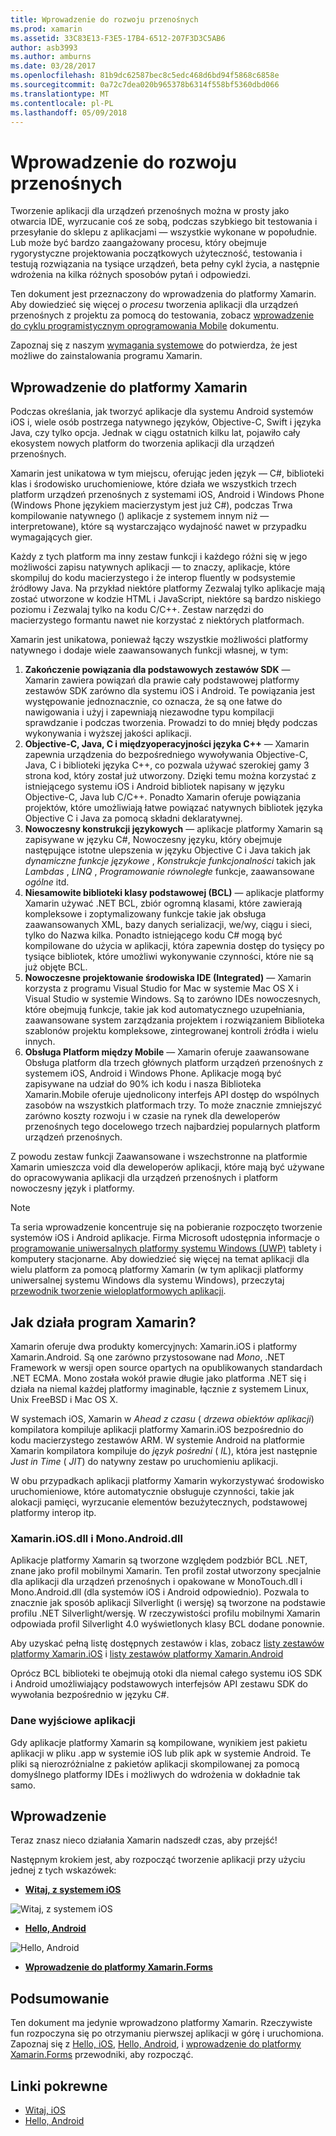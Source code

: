 ```yaml
---
title: Wprowadzenie do rozwoju przenośnych
ms.prod: xamarin
ms.assetid: 33C83E13-F3E5-17B4-6512-207F3D3C5AB6
author: asb3993
ms.author: amburns
ms.date: 03/28/2017
ms.openlocfilehash: 81b9dc62587bec8c5edc468d6bd94f5868c6858e
ms.sourcegitcommit: 0a72c7dea020b965378b6314f558bf5360dbd066
ms.translationtype: MT
ms.contentlocale: pl-PL
ms.lasthandoff: 05/09/2018
---
```

# <a name="introduction-to-mobile-development"></a>Wprowadzenie do rozwoju przenośnych

Tworzenie aplikacji dla urządzeń przenośnych można w prosty jako otwarcia IDE, wyrzucanie coś ze sobą, podczas szybkiego bit testowania i przesyłanie do sklepu z aplikacjami — wszystkie wykonane w popołudnie. Lub może być bardzo zaangażowany procesu, który obejmuje rygorystyczne projektowania początkowych użyteczność, testowania i testują rozwiązania na tysiące urządzeń, beta pełny cykl życia, a następnie wdrożenia na kilka różnych sposobów pytań i odpowiedzi.

Ten dokument jest przeznaczony do wprowadzenia do platformy Xamarin. Aby dowiedzieć się więcej o *procesu* tworzenia aplikacji dla urządzeń przenośnych z projektu za pomocą do testowania, zobacz [wprowadzenie do cyklu programistycznym oprogramowania Mobile](~/cross-platform/get-started/introduction-to-mobile-sdlc.md) dokumentu.

Zapoznaj się z naszym [wymagania systemowe](~/cross-platform/get-started/requirements.md#mac) do potwierdza, że jest możliwe do zainstalowania programu Xamarin.

## <a name="introduction-to-xamarin"></a>Wprowadzenie do platformy Xamarin

Podczas określania, jak tworzyć aplikacje dla systemu Android systemów iOS i, wiele osób postrzega natywnego języków, Objective-C, Swift i języka Java, czy tylko opcja. Jednak w ciągu ostatnich kilku lat, pojawiło cały ekosystem nowych platform do tworzenia aplikacji dla urządzeń przenośnych.

Xamarin jest unikatowa w tym miejscu, oferując jeden język — C#, biblioteki klas i środowisko uruchomieniowe, które działa we wszystkich trzech platform urządzeń przenośnych z systemami iOS, Android i Windows Phone (Windows Phone językiem macierzystym jest już C#), podczas Trwa kompilowanie natywnego () aplikacje z systemem innym niż — interpretowane), które są wystarczająco wydajność nawet w przypadku wymagających gier.

Każdy z tych platform ma inny zestaw funkcji i każdego różni się w jego możliwości zapisu natywnych aplikacji — to znaczy, aplikacje, które skompiluj do kodu macierzystego i że interop fluently w podsystemie źródłowy Java. Na przykład niektóre platformy Zezwalaj tylko aplikacje mają zostać utworzone w kodzie HTML i JavaScript, niektóre są bardzo niskiego poziomu i Zezwalaj tylko na kodu C/C++. Zestaw narzędzi do macierzystego formantu nawet nie korzystać z niektórych platformach.

Xamarin jest unikatowa, ponieważ łączy wszystkie możliwości platformy natywnego i dodaje wiele zaawansowanych funkcji własnej, w tym:

1.   **Zakończenie powiązania dla podstawowych zestawów SDK** — Xamarin zawiera powiązań dla prawie cały podstawowej platformy zestawów SDK zarówno dla systemu iOS i Android. Te powiązania jest występowanie jednoznacznie, co oznacza, że są one łatwe do nawigowania i użyj i zapewniają niezawodne typu kompilacji sprawdzanie i podczas tworzenia. Prowadzi to do mniej błędy podczas wykonywania i wyższej jakości aplikacji.
1.   **Objective-C, Java, C i międzyoperacyjności języka C++** — Xamarin zapewnia urządzenia do bezpośredniego wywoływania Objective-C, Java, C i biblioteki języka C++, co pozwala używać szerokiej gamy 3 strona kod, który został już utworzony. Dzięki temu można korzystać z istniejącego systemu iOS i Android bibliotek napisany w języku Objective-C, Java lub C/C++. Ponadto Xamarin oferuje powiązania projektów, które umożliwiają łatwe powiązać natywnych bibliotek języka Objective C i Java za pomocą składni deklaratywnej.
1.   **Nowoczesny konstrukcji językowych** — aplikacje platformy Xamarin są zapisywane w języku C#, Nowoczesny języku, który obejmuje następujące istotne ulepszenia w języku Objective C i Java takich jak *dynamiczne funkcje językowe* ,  *Konstrukcje funkcjonalności* takich jak *Lambdas* , *LINQ* , *Programowanie równoległe* funkcje, zaawansowane *ogólne*  itd.
1.   **Niesamowite biblioteki klasy podstawowej (BCL)** — aplikacje platformy Xamarin używać .NET BCL, zbiór ogromną klasami, które zawierają kompleksowe i zoptymalizowany funkcje takie jak obsługa zaawansowanych XML, bazy danych serializacji, we/wy, ciągu i sieci, tylko do Nazwa kilka. Ponadto istniejącego kodu C# mogą być kompilowane do użycia w aplikacji, która zapewnia dostęp do tysięcy po tysiące bibliotek, które umożliwi wykonywanie czynności, które nie są już objęte BCL.
1.   **Nowoczesne projektowanie środowiska IDE (Integrated)** — Xamarin korzysta z programu Visual Studio for Mac w systemie Mac OS X i Visual Studio w systemie Windows. Są to zarówno IDEs nowoczesnych, które obejmują funkcje, takie jak kod automatycznego uzupełniania, zaawansowane system zarządzania projektem i rozwiązaniem Biblioteka szablonów projektu kompleksowe, zintegrowanej kontroli źródła i wielu innych.
1.   **Obsługa Platform między Mobile** — Xamarin oferuje zaawansowane Obsługa platform dla trzech głównych platform urządzeń przenośnych z systemem iOS, Android i Windows Phone. Aplikacje mogą być zapisywane na udział do 90% ich kodu i nasza Biblioteka Xamarin.Mobile oferuje ujednolicony interfejs API dostęp do wspólnych zasobów na wszystkich platformach trzy. To może znacznie zmniejszyć zarówno koszty rozwoju i w czasie na rynek dla deweloperów przenośnych tego docelowego trzech najbardziej popularnych platform urządzeń przenośnych.


Z powodu zestaw funkcji Zaawansowane i wszechstronne na platformie Xamarin umieszcza void dla deweloperów aplikacji, które mają być używane do opracowywania aplikacji dla urządzeń przenośnych i platform nowoczesny język i platformy.


> [!NOTE]
> Ta seria wprowadzenie koncentruje się na pobieranie rozpoczęto tworzenie systemów iOS i Android aplikacje. Firma Microsoft udostępnia informacje o [programowanie uniwersalnych platformy systemu Windows (UWP)](https://docs.microsoft.com/windows/uwp/develop/) tablety i komputery stacjonarne. Aby dowiedzieć się więcej na temat aplikacji dla wielu platform za pomocą platformy Xamarin (w tym aplikacji platformy uniwersalnej systemu Windows dla systemu Windows), przeczytaj [przewodnik tworzenie wieloplatformowych aplikacji](~/cross-platform/app-fundamentals/building-cross-platform-applications/index.md).



## <a name="how-does-xamarin-work"></a>Jak działa program Xamarin?

Xamarin oferuje dwa produkty komercyjnych: Xamarin.iOS i platformy Xamarin.Android. Są one zarówno przystosowane nad *Mono*, .NET Framework w wersji open source opartych na opublikowanych standardach .NET ECMA. Mono została wokół prawie długie jako platforma .NET się i działa na niemal każdej platformy imaginable, łącznie z systemem Linux, Unix FreeBSD i Mac OS X.

W systemach iOS, Xamarin w *Ahead z czasu* ( *drzewa obiektów aplikacji*) kompilatora kompiluje aplikacji platformy Xamarin.iOS bezpośrednio do kodu macierzystego zestawów ARM. W systemie Android na platformie Xamarin kompilatora kompiluje do *język pośredni* ( *IL*), która jest następnie *Just in Time* ( *JIT*) do natywny zestaw po uruchomieniu aplikacji.

W obu przypadkach aplikacji platformy Xamarin wykorzystywać środowisko uruchomieniowe, które automatycznie obsługuje czynności, takie jak alokacji pamięci, wyrzucanie elementów bezużytecznych, podstawowej platformy interop itp.



### <a name="xamariniosdll-and-monoandroiddll"></a>Xamarin.iOS.dll i Mono.Android.dll

Aplikacje platformy Xamarin są tworzone względem podzbiór BCL .NET, znane jako profil mobilnymi Xamarin. Ten profil został utworzony specjalnie dla aplikacji dla urządzeń przenośnych i opakowane w MonoTouch.dll i Mono.Android.dll (dla systemów iOS i Android odpowiednio). Pozwala to znacznie jak sposób aplikacji Silverlight (i wersję) są tworzone na podstawie profilu .NET Silverlight/wersję. W rzeczywistości profilu mobilnymi Xamarin odpowiada profil Silverlight 4.0 wyświetlonych klasy BCL dodane ponownie.

Aby uzyskać pełną listę dostępnych zestawów i klas, zobacz [listy zestawów platformy Xamarin.iOS](~/cross-platform/internals/available-assemblies.md) i [listy zestawów platformy Xamarin.Android](~/cross-platform/internals/available-assemblies.md)

Oprócz BCL biblioteki te obejmują otoki dla niemal całego systemu iOS SDK i Android umożliwiający podstawowych interfejsów API zestawu SDK do wywołania bezpośrednio w języku C#.



### <a name="application-output"></a>Dane wyjściowe aplikacji

Gdy aplikacje platformy Xamarin są kompilowane, wynikiem jest pakietu aplikacji w pliku .app w systemie iOS lub plik apk w systemie Android. Te pliki są nierozróżnialne z pakietów aplikacji skompilowanej za pomocą domyślnego platformy IDEs i możliwych do wdrożenia w dokładnie tak samo.



## <a name="getting-started"></a>Wprowadzenie

Teraz znasz nieco działania Xamarin nadszedł czas, aby przejść!

Następnym krokiem jest, aby rozpocząć tworzenie aplikacji przy użyciu jednej z tych wskazówek:

* [**Witaj, z systemem iOS**](~/ios/get-started/hello-ios/index.md)

![](introduction-to-mobile-development-images/ios.png "Witaj, z systemem iOS")


* [**Hello, Android**](~/android/get-started/hello-android/index.md)

![](introduction-to-mobile-development-images/android.png "Hello, Android")


* [**Wprowadzenie do platformy Xamarin.Forms**](~/xamarin-forms/get-started/introduction-to-xamarin-forms.md)





## <a name="summary"></a>Podsumowanie

Ten dokument ma jedynie wprowadzono platformy Xamarin. Rzeczywiste fun rozpoczyna się po otrzymaniu pierwszej aplikacji w górę i uruchomiona. Zapoznaj się z [Hello, iOS](~/ios/get-started/hello-ios/index.md), [Hello, Android](~/android/get-started/hello-android/index.md), i [wprowadzenie do platformy Xamarin.Forms](~/xamarin-forms/get-started/introduction-to-xamarin-forms.md) przewodniki, aby rozpocząć.


## <a name="related-links"></a>Linki pokrewne

- [Witaj, iOS](~/ios/get-started/hello-ios/index.md)
- [Hello, Android](~/android/get-started/hello-android/index.md)
